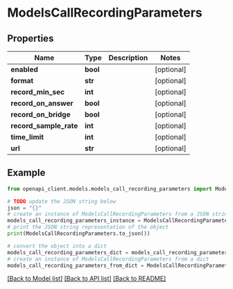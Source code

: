 # ModelsCallRecordingParameters


## Properties

Name | Type | Description | Notes
------------ | ------------- | ------------- | -------------
**enabled** | **bool** |  | [optional] 
**format** | **str** |  | [optional] 
**record_min_sec** | **int** |  | [optional] 
**record_on_answer** | **bool** |  | [optional] 
**record_on_bridge** | **bool** |  | [optional] 
**record_sample_rate** | **int** |  | [optional] 
**time_limit** | **int** |  | [optional] 
**url** | **str** |  | [optional] 

## Example

```python
from openapi_client.models.models_call_recording_parameters import ModelsCallRecordingParameters

# TODO update the JSON string below
json = "{}"
# create an instance of ModelsCallRecordingParameters from a JSON string
models_call_recording_parameters_instance = ModelsCallRecordingParameters.from_json(json)
# print the JSON string representation of the object
print(ModelsCallRecordingParameters.to_json())

# convert the object into a dict
models_call_recording_parameters_dict = models_call_recording_parameters_instance.to_dict()
# create an instance of ModelsCallRecordingParameters from a dict
models_call_recording_parameters_from_dict = ModelsCallRecordingParameters.from_dict(models_call_recording_parameters_dict)
```
[[Back to Model list]](../README.md#documentation-for-models) [[Back to API list]](../README.md#documentation-for-api-endpoints) [[Back to README]](../README.md)


